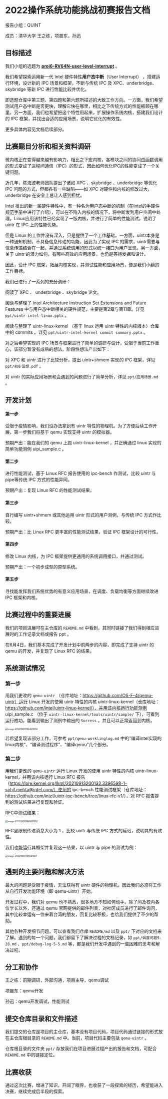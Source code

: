 # 2022操作系统功能挑战初赛报告文档

报告小组：QUINT

成员：清华大学 王之栋，项晨东，孙迅

## 目标描述

我们小组的选题为 **[proj6-RV64N-user-level-interrupt](https://github.com/oscomp/proj6-RV64N-user-level-interrupt)** 。

我们希望探索运用新一代 Intel 硬件特性**用户态中断**（User Interrupt） ，搭建运行环境，设计新的 IPC 场景和框架，不断与传统 IPC 及 XPC、underbridge、skybridge 等新 IPC 进行性能比较并优化。

即选题仓库中第三题、第四题和第六题所描述的大致工作方向。一方面，我们希望测试用户态中断是否更快，理解它快在哪里，相比之下传统方式的性能瓶颈在哪里。另一方面，我们也希望把这个特性用起来，扩展操作系统内核，搭建我们设计的 IPC 框架，并找出合适的应用场景，说明它优化的有效性。

更多具体内容见文档后续部分。

## 比赛题目分析和相关资料调研

微内核正在变得越来越有影响力，相比之下宏内核，各模块之间的协同由函数调用的形式变成了进程间通信（IPC）的形式，因此如何优化IPC的性能变成了一个关键问题。

近几年，陈海波老师团队提出了诸如 XPC 、skybridge 、underbridge 等优化 IPC 问题的方式，但都各有一些缺陷——如 XPC 对硬件和内核的修改过大，underbridge 在安全上总让人感到担忧。

Intel 推出的新一届硬件特性中，有一种名为用户态中断的机制（在Intel的手硬件规范手册中进行了介绍），可以在不陷入内核的情况下，将中断发到用户空间中处理。Linux应用该特性已经实现了一版内核，并进行了简单的性能测试，说明了 uintr 在 IPC 上的性能优势。

但是 Linux 的工作并没有深入，只是提供了一个工作基础。一方面，uintr本身是一种通知机制，不具备信息传递的功能，因此为了实现 IPC 的需求，uintr需要与信息传递结合在一起，并通过系统调用的形式以统一接口为用户呈现。另一方面，关于 uintr 的潜力如何，有哪些高效的应用场景，也仍是等待发掘和设计。

因此，设计 IPC 框架，拓展内核实现，并测试性能和应用场景，便是我们小组的工作目标。

我们已进行了一系列的充分调研：

阅读了 XPC 、 underbridge 、skybridge 论文。

阅读与整理了 Intel Architecture Instruction Set Extensions  and Future Features 中与用户态中断相关的硬件规范，主要是第2章与第11章。详见 `ppt/uintr-intel-linux.pptx` 。

阅读与整理了 uintr-linux-kernel （基于 linux 运用 uintr 特性的内核版本）仓库中的 commits 。详见 `ppt/uintr-intel-kernel commit summary.pptx` 。

对之后希望实现的 IPC 场景与框架进行了简单的调研与设计，受限于当前工作重心，该部分暂没有成熟的想法。阶段性想法产出如下：

对 XPC 和 uintr 进行了比较分析，提出 uintr+shmem 实现的 IPC 框架，详见 `ppt/初步设想.pdf` 。

对 uintr 的实际应用场景和会遇到的问题进行了简单分析，详见 `ppt/应用场景.md` 。

## 开发计划

#### 第一步

受限于疫情影响，我们没办法拿到有 uintr 特性的物理机。为了方便后续工作开展，第一步我们将基于 qemu 实现支持 uintr 的模拟器。

预期产出：能在我们的 qemu 上跑 uintr-linux-kernel ，并正确通过 linux 实现的简单功能测例 uipi_sample.c 。

#### 第二步

进行性能测试，基于 Linux RFC 报告使用的 ipc-bench 作测试，比较 uintr 与 pipe等传统 IPC 方式的性能异同。

预期产出：复现 Linux RFC 的性能测试结果。

#### 第三步

自行编写 uintr+shmem 或其他运用 uintr 形式的用户测例，与传统 IPC 方式作比较。

预期产出：比 Linux RFC 更丰富的性能测试结果，验证 IPC 框架设计的可行性。

#### 第四步

修改 Linux 内核，为 IPC 框架提供更通用的系统调用接口，并通过测试。

预期产出：一个初步成型的原型系统。

#### 第五步

寻找能发挥我们系统优势的有意义应用场景，在调度、负载均衡等方面继续改进 IPC 框架和内核。

## 比赛过程中的重要进展

我们的项目进展可在主仓库的 `README.md` 中看到，其同时链接了我们得到相应进展时的工作记录文档或报告 ppt 。

在6月4日，我们基本完成了开发计划中前两步的内容，即完成了支持 uintr 的 qemu 的开发，并复现了 Linux RFC 的结果。

## 系统测试情况

### 第一步

用我们更改的 `qemu-uintr` （仓库地址：https://github.com/OS-F-4/qemu-uintr）运行 Linux 开发的使用 uintr 特性的内核 uintr-linux-kernel（仓库地址：https://github.com/intel/uintr-linux-kernel/），并用该内核运行功能测例 uipi_sample.c （位于 `uintr-linux-kernel/tools/uintr/sample/` 下），可看到运行成功，能看到输出了测例中输出的 `Success` ，并且可以正常返回到内核。

<img src="C:\Users\QH\AppData\Roaming\Typora\typora-user-images\image-20220605194420832.png" alt="image-20220605194420832" style="zoom:50%;" />

若希望复现该部分工作，可参考 `ppt/qemu-worklinglog.md` 中的”编译intel实现的linux内核“、“编译测试程序”、“编译qemu”几个部分。

### 第二步

用我们更改的 `qemu-uintr` 运行 Linux 开发的使用 uintr 特性的内核 uintr-linux-kernel，并用该内核运行 Linux RFC 报告（https://lore.kernel.org/lkml/20210913200132.3396598-1-sohil.mehta@intel.com/）使用的 ipc-bench 性能测试框架（仓库地址：https://github.com/intel/uintr-ipc-bench/tree/linux-rfc-v1/），对 RFC 报告提到的测试结果进行复现和验证。

RFC中测试结果：

<img src="C:\Users\QH\AppData\Roaming\Typora\typora-user-images\image-20220605194930002.png" alt="image-20220605194930002" style="zoom:50%;" />

RFC里限制传递消息大小为 $1$ ，比较 uintr 与传统 IPC 方式的延迟，说明其的有效性。

我们也能运行其框架并复现这一结果，以 uintr 与 pipe 的测试为例：

<img src="C:\Users\QH\AppData\Roaming\Typora\typora-user-images\image-20220605195041687.png" alt="image-20220605195041687" style="zoom:50%;" />

## 遇到的主要问题和解决方法

最大的问题是受限于疫情，无法获得有 uintr 硬件的物理机。因此我们必须将工作从自行开发功能环境（即 qemu-uintr）开始。

开发过程中，我们对 qemu 也不熟悉，很多地方不知如何动手。除了问及校内各位学长以外，还通过 qemu 官网提供的邮件列表，对社区成员进行了邮件询问，其中比较幸运有一位来着台湾的朋友，回复比较积极，也给我们提供了不少的帮助。

其他各种开发细节问题，可以查看我们仓库 `README/md` 以及 `ppt/` 下对应的文档来了解。遇到的每一个问题，我们都留下了解决过程的文档记录，如 `ppt/调度问题5-28.md` 、`ppt/debug-log-5-5.md` 等，都是我们开发中遇到的一些困难的思考和解决过程。

## 分工和协作

王之栋：前期调研，外部沟通，项目主导，qemu调试

项晨东：qemu开发

孙迅：qemu开发调试，性能测试

## 提交仓库目录和文件描述

我们提交的仓库是项目的主仓库，基本没有项目代码，项目代码通过链接的形式放在主仓库根目录的 `README.md` 中。当前，项目代码主要包括 `qemu-uintr` 。

仓库根目录的文件夹 `ppt/` 存放我们在项目进展过程产出的报告和文档，可配合 `README.md` 中的链接定位。

## 比赛收获

通过这次比赛，增进了知识，开阔了眼界，也收获了一段探索的经历，希望能进入决赛，继续完成后半段的探索。